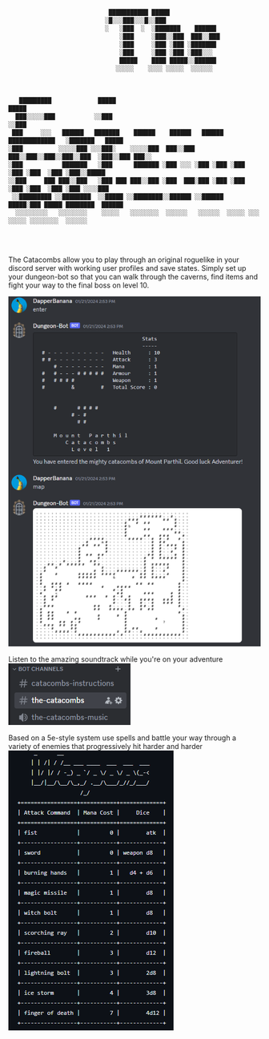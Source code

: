```
                            ███████████ █████                                                  
                           ░█░░░███░░░█░░███                                                   
                           ░   ░███  ░  ░███████    ██████                                     
                               ░███     ░███░░███  ███░░███                                    
                               ░███     ░███ ░███ ░███████                                     
                               ░███     ░███ ░███ ░███░░░                                      
                               █████    ████ █████░░██████                                     
                              ░░░░░    ░░░░ ░░░░░  ░░░░░░                                      
                                                                                               
                                                                                               
                                                                                               
   █████████             █████                                                █████            
  ███░░░░░███           ░░███                                                ░░███             
 ███     ░░░   ██████   ███████    ██████    ██████   ██████  █████████████   ░███████   █████ 
░███          ░░░░░███ ░░░███░    ░░░░░███  ███░░███ ███░░███░░███░░███░░███  ░███░░███ ███░░  
░███           ███████   ░███      ███████ ░███ ░░░ ░███ ░███ ░███ ░███ ░███  ░███ ░███░░█████ 
░░███     ███ ███░░███   ░███ ███ ███░░███ ░███  ███░███ ░███ ░███ ░███ ░███  ░███ ░███ ░░░░███
 ░░█████████ ░░████████  ░░█████ ░░████████░░██████ ░░██████  █████░███ █████ ████████  ██████ 
  ░░░░░░░░░   ░░░░░░░░    ░░░░░   ░░░░░░░░  ░░░░░░   ░░░░░░  ░░░░░ ░░░ ░░░░░ ░░░░░░░░  ░░░░░░  
                                                                                               
                                                                                               
                                                                                                                                                                                                                                  
```                                                                       


The Catacombs allow you to play through an original roguelike in your discord server with working user profiles and save states.
Simply set up your dungeon-bot so that you can walk through the caverns, find items and fight your way to the final boss on level 10.

![](https://github.com/DapperBanana/Discord-Roguelike/blob/main/catacombs.png)

Listen to the amazing soundtrack while you're on your adventure
![](https://github.com/DapperBanana/Discord-Roguelike/blob/main/catacombs_channels.png)

Based on a 5e-style system use spells and battle your way through a variety of enemies that progressively hit harder and harder
![](https://github.com/DapperBanana/Discord-Roguelike/blob/main/catacombs_weapons.png)

